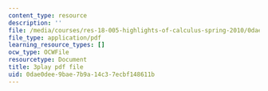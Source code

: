 ```yaml
---
content_type: resource
description: ''
file: /media/courses/res-18-005-highlights-of-calculus-spring-2010/0dae0dee9bae7b9a14c37ecbf148611b_2qxY859dzzQ.pdf
file_type: application/pdf
learning_resource_types: []
ocw_type: OCWFile
resourcetype: Document
title: 3play pdf file
uid: 0dae0dee-9bae-7b9a-14c3-7ecbf148611b
---
```

